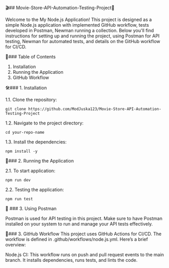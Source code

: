 🎬## Movie-Store-API-Automation-Testing-Project🎥

Welcome to the My Node.js Application! This project is designed as a simple Node.js application with implemented GitHub workflow, tests developed in Postman, Newman running a collection. Below you'll find instructions for setting up and running the project, using Postman for API testing, Newman for automated tests, and details on the GitHub workflow for CI/CD.

📑### Table of Contents
1. Installation
2. Running the Application
2. GitHub Workflow

🛠### 1. Installation

1.1. Clone the repository:
```
git clone https://github.com/ModJuska123/Movie-Store-API-Automation-Testing-Project
```

1.2. Navigate to the project directory:
```
cd your-repo-name
```

1.3. Install the dependencies:
```
npm install -y
```

🚀### 2. Running the Application

2.1. To start application:
```
npm run dev
```

2.2. Testing the application:
```
npm run test
```
🧪 ### 3. Using Postman

Postman is used for API testing in this project. Make sure to have Postman installed on your system to run and manage your API tests effectively.

🔄### 3. GitHub Workflow
This project uses GitHub Actions for CI/CD. The workflow is defined in .github/workflows/node.js.yml. Here’s a brief overview:

Node.js CI: This workflow runs on push and pull request events to the main branch.
It installs dependencies, runs tests, and lints the code.
